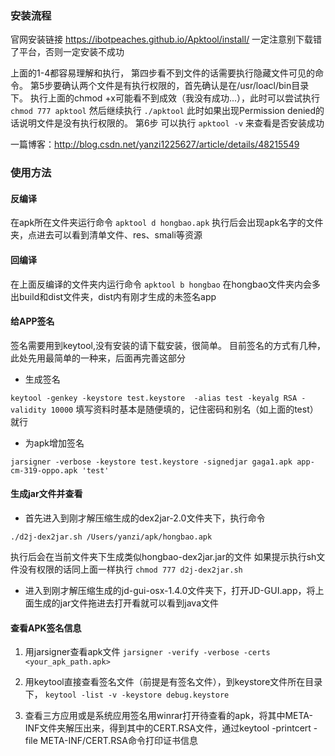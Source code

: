 ### 安装流程
官网安装链接 https://ibotpeaches.github.io/Apktool/install/
一定注意别下载错了平台，否则一定安装不成功

上面的1-4都容易理解和执行，
第四步看不到文件的话需要执行隐藏文件可见的命令。
第5步要确认两个文件是有执行权限的，首先确认是在/usr/loacl/bin目录下。
执行上面的chmod +x可能看不到成效（我没有成功...），此时可以尝试执行
`chmod 777 apktool`
然后继续执行
`./apktool`
此时如果出现Permission denied的话说明文件是没有执行权限的。
第6步 可以执行
`apktool -v`
来查看是否安装成功

一篇博客：http://blog.csdn.net/yanzi1225627/article/details/48215549

### 使用方法
#### 反编译
在apk所在文件夹运行命令
`apktool d hongbao.apk`
执行后会出现apk名字的文件夹，点进去可以看到清单文件、res、smali等资源

#### 回编译
在上面反编译的文件夹内运行命令
`apktool b hongbao`
在hongbao文件夹内会多出build和dist文件夹，dist内有刚才生成的未签名app

#### 给APP签名
签名需要用到keytool,没有安装的请下载安装，很简单。
目前签名的方式有几种，此处先用最简单的一种来，后面再完善这部分

-  生成签名

`keytool -genkey -keystore test.keystore  -alias test -keyalg RSA -validity 10000`
填写资料时基本是随便填的，记住密码和别名（如上面的test）就行

-  为apk增加签名

`jarsigner -verbose -keystore test.keystore -signedjar gaga1.apk app-cm-319-oppo.apk 'test'`

#### 生成jar文件并查看

- 首先进入到刚才解压缩生成的dex2jar-2.0文件夹下，执行命令

`./d2j-dex2jar.sh /Users/yanzi/apk/hongbao.apk `

执行后会在当前文件夹下生成类似hongbao-dex2jar.jar的文件
如果提示执行sh文件没有权限的话同上面一样执行
`chmod 777 d2j-dex2jar.sh`

- 进入到刚才解压缩生成的jd-gui-osx-1.4.0文件夹下，打开JD-GUI.app，将上面生成的jar文件拖进去打开看就可以看到java文件

#### 查看APK签名信息
1. 用jarsigner查看apk文件
`jarsigner -verify -verbose -certs <your_apk_path.apk>`

2. 用keytool直接查看签名文件（前提是有签名文件），到keystore文件所在目录下，
`keytool -list -v -keystore debug.keystore`

3. 查看三方应用或是系统应用签名用winrar打开待查看的apk，将其中META-INF文件夹解压出来，得到其中的CERT.RSA文件，通过keytool -printcert -file META-INF/CERT.RSA命令打印证书信息
